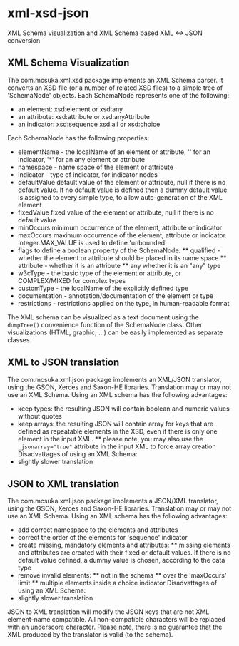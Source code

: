 # xml-xsd-json
XML Schema visualization and XML Schema based XML &lt;-> JSON conversion

## XML Schema Visualization
The com.mcsuka.xml.xsd package implements an XML Schema parser. It converts an XSD file (or a number of related XSD files) to a simple tree of 'SchemaNode' objects. Each SchemaNode represents one of the following:
* an element: xsd:element or xsd:any
* an attribute: xsd:attribute or xsd:anyAttribute
* an indicator: xsd:sequence xsd:all or xsd:choice

Each SchemaNode has the following properties: 
* elementName - the localName of an element or attribute, '' for an indicator, '\*' for an any element or attribute
* namespace - name space of the element or attribute
* indicator - type of indicator, for indicator nodes
* defaultValue default value of the element or attribute, null if there is no default value. If no default value is defined then a dummy default value is assigned to every simple type, to allow auto-generation of the XML element
* fixedValue fixed value of the element or attribute, null if there is no default value
* minOccurs minimum occurrence of the element, attribute or indicator
* maxOccurs maximum occurrence of the element, attribute or indicator. Integer.MAX_VALUE is used to define 'unbounded'
* flags to define a boolean property of the SchemaNode:
** qualified - whether the element or attribute should be placed in its name space
** attribute - whether it is an attribute
** any whether it is an "any" type
* w3cType - the basic type of the element or attribute, or COMPLEX/MIXED for complex types
* customType - the localName of the explicitly defined type
* documentation - annotation/documentation of the element or type
* restrictions - restrictions applied on the type, in human-readable format

The XML schema can be visualized as a text document using the `dumpTree()` convenience function of the SchemaNode class. Other visualizations (HTML, graphic, ...) can be easily implemented as separate classes.

## XML to JSON translation
The com.mcsuka.xml.json package implements an XML/JSON translator, using the GSON, Xerces and Saxon-HE libraries.
Translation may or may not use an XML Schema. Using an XML schema has the following advantages:
* keep types: the resulting JSON will contain boolean and numeric values without quotes
* keep arrays: the resulting JSON will contain array for keys that are defined as repeatable elements in the XSD, even if there is only one element in the input XML.
** please note, you may also use the `_jsonarray="true"` attribute in the input XML to force array creation
Disadvattages of using an XML Schema:
* slightly slower translation

## JSON to XML translation
The com.mcsuka.xml.json package implements a JSON/XML translator, using the GSON, Xerces and Saxon-HE libraries.
Translation may or may not use an XML Schema. Using an XML schema has the following advantages:
* add correct namespace to the elements and attributes
* correct the order of the elements for 'sequence' indicator
* create missing, mandatory elements and attributes:
** missing elements and attributes are created with their fixed or default values. If there is no default value defined, a dummy value is chosen, according to the data type
* remove invalid elements:
** not in the schema
** over the 'maxOccurs' limit
** multiple elements inside a choice indicator
Disadvattages of using an XML Schema:
* slightly slower translation

JSON to XML translation will modify the JSON keys that are not XML element-name compatible. All non-compatible characters will be replaced with an underscore character. Please note, there is no guarantee that the XML produced by the translator is valid (to the schema).
